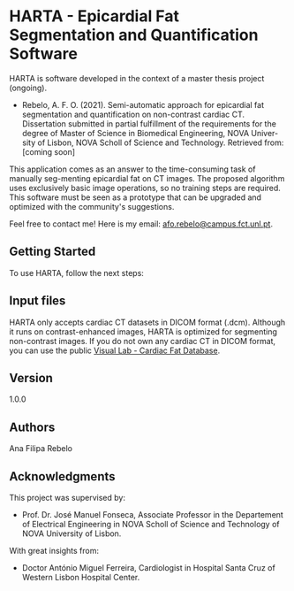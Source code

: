 # HARTA - Epicardial Fat Segmentation and Quantification Software
HARTA is software developed in the context of a master thesis project (ongoing).
- Rebelo, A. F. O. (2021). Semi-automatic approach for epicardial fat segmentation and quantification on non-contrast cardiac CT. Dissertation submitted in partial fulfillment of the requirements for the degree of Master of Science in Biomedical Engineering, NOVA Univer-sity of Lisbon, NOVA Scholl of Science and Technology. Retrieved from: [coming soon]

This application comes as an answer to the time-consuming task of manually seg-menting epicardial fat on CT images. The proposed algorithm uses exclusively basic image operations, so no training steps are required. This software must be seen as a prototype that can be upgraded and optimized with the community's suggestions.

Feel free to contact me! Here is my email: afo.rebelo@campus.fct.unl.pt.

## Getting Started
To use HARTA, follow the next steps:


## Input files
HARTA only accepts cardiac CT datasets in DICOM format (.dcm). Although it runs on contrast-enhanced images, HARTA is optimized for segmenting non-contrast images.
If you do not own any cardiac CT in DICOM format, you can use the public [Visual Lab - Cardiac Fat Database](https://visual.ic.uff.br/en/cardio/ctfat/).

## Version
1.0.0

## Authors
Ana Filipa Rebelo
 
## Acknowledgments 
This project was supervised by:
- Prof. Dr. José Manuel Fonseca, Associate Professor in the Departement of  Electrical Engineering in NOVA Scholl of Science and Technology of NOVA University of Lisbon.

With great insights from:
- Doctor António Miguel Ferreira, Cardiologist in Hospital Santa Cruz of Western Lisbon Hospital Center.
